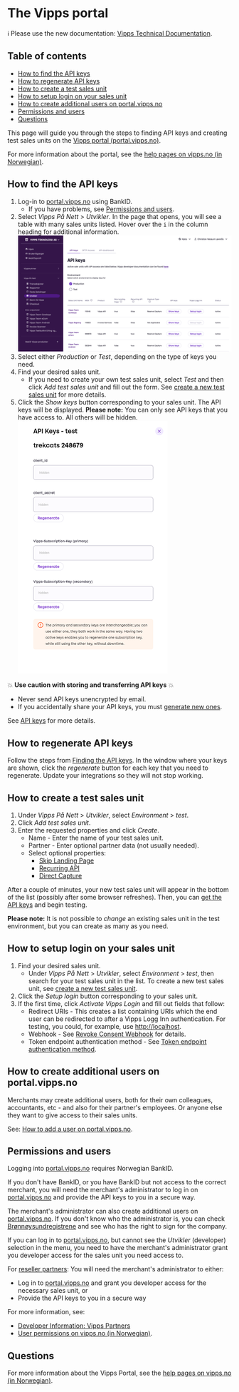 <!-- START_METADATA
---
title: Vipps portal
sidebar_position: 40
pagination_next: null
pagination_prev: null
---
END_METADATA -->

# The Vipps portal

<!-- START_COMMENT -->

ℹ️ Please use the new documentation:
[Vipps Technical Documentation](https://vippsas.github.io/vipps-developer-docs/).

## Table of contents

* [How to find the API keys](#how-to-find-the-api-keys)
* [How to regenerate API keys](#how-to-regenerate-api-keys)
* [How to create a test sales unit](#how-to-create-a-test-sales-unit)
* [How to setup login on your sales unit](#how-to-setup-login-on-your-sales-unit)
* [How to create additional users on portal.vipps.no](#how-to-create-additional-users-on-portalvippsno)
* [Permissions and users](#permissions-and-users)
* [Questions](#questions)

<!-- END_COMMENT -->

This page will guide you through the steps to finding API keys and creating test sales units
on the [Vipps portal (portal.vipps.no)](https://portal.vipps.no).

For more information about the portal, see the
[help pages on vipps.no (in Norwegian)](https://vipps.no/hjelp/vipps/kundeforholdet-mitt/hva-får-jeg-tilgang-til-når-jeg-logger-meg-inn-på-vippsportalen/).


## How to find the API keys

1. Log-in to [portal.vipps.no](https://portal.vipps.no) using BankID.
    * If you have problems, see [Permissions and users](#permissions-and-users).
1. Select _Vipps På Nett_ > _Utvikler_.
   In the page that opens, you will see a table with many sales units listed.
   Hover over the `i` in the column heading for additional information.
   ![portal.vipps.no: The API products for a sales unit](../images/portalvippsno-salesunit-products.png)
1. Select either _Production_ or _Test_, depending on the type of keys you need.
1. Find your desired sales unit.
   * If you need to create your own test sales unit,
     select _Test_ and then click _Add test sales unit_ and fill out the form.
     See [create a new test sales unit](#how-to-create-a-test-sales-unit) for more details.
1. Click the _Show keys_ button corresponding to your sales unit.
   The API keys will be displayed.
   **Please note:** You can only see API keys that you have access to. All others will be hidden.
   ![portal.vipps.no: The API keys for a sales unit](../images/portalvippsno-salesunit-keys.png)

💥 **Use caution with storing and transferring API keys** 💥

* Never send API keys unencrypted by email.
* If you accidentally share your API keys, you must [generate new ones](#how-to-regenerate-api-keys).

See [API keys](../common-topics/api-keys.md) for more details.

## How to regenerate API keys

Follow the steps from [Finding the API keys](#how-to-find-the-api-keys).
In the window where your keys are shown, click the _regenerate_ button for each key that you need to regenerate.
Update your integrations so they will not stop working.

## How to create a test sales unit

1. Under _Vipps På Nett_ > _Utvikler_, select _Environment_ > _test_.
1. Click _Add test sales unit_.
1. Enter the requested properties and click _Create_.
   * Name - Enter the name of your test sales unit.
   * Partner - Enter optional partner data (not usually needed).
   * Select optional properties:
     * [Skip Landing Page](../faqs/vipps-landing-page-faq.md#is-it-possible-to-skip-the-landing-page)
     * [Recurring API](/docs/APIs/recurring-api)
     * [Direct Capture](../common-topics/reserve-and-capture.md#direct-capture)

After a couple of minutes, your new test sales unit will appear in the bottom of the list (possibly after some browser refreshes).
Then, you can [get the API keys](#how-to-find-the-api-keys) and begin testing.

**Please note:** It is not possible to _change_ an existing sales unit in the test environment,
but you can create as many as you need.

## How to setup login on your sales unit

1. Find your desired sales unit.
   * Under _Vipps På Nett_ > _Utvikler_, select _Environment_ > _test_, then search for your test sales unit in the list. To create a new test sales unit, see
     [create a new test sales unit](#how-to-create-a-test-sales-unit).
1. Click the _Setup login_ button corresponding to your sales unit.
1. If the first time, click _Activate Vipps Login_ and fill out fields that follow:
    * Redirect URIs - This creates a list containing URIs which the end user can be redirected to after a Vipps Logg Inn authentication. For testing, you could, for example, use <http://localhost>.
    * Webhook - See [Revoke Consent Webhook](https://vippsas.github.io/vipps-developer-docs/docs/APIs/login-api/api-guide/important-information#revoke-consent-webhook) for details.
    * Token endpoint authentication method - See
    [Token endpoint authentication method](https://vippsas.github.io/vipps-developer-docs/docs/APIs/login-api/api-guide/core-concepts#token-endpoint-authentication-method).


## How to create additional users on portal.vipps.no

Merchants may create additional users, both for their own colleagues,
accountants, etc - and also for their partner's employees.
Or anyone else they want to give access to their sales units.

See:
[How to add a user on portal.vipps.no](/docs/vipps-partner/add-portal-user).

## Permissions and users

Logging into [portal.vipps.no](https://portal.vipps.no) requires Norwegian BankID.

If you don't have BankID, or you have BankID but not access to the correct merchant,
you will need the merchant's administrator to log in on
[portal.vipps.no](https://portal.vipps.no)
and provide the API keys to you in a secure way.

The merchant's administrator can also create additional users on
[portal.vipps.no](https://portal.vipps.no).
If you don't know who the administrator is, you can check
[Brønnøysundregistrene](https://www.brreg.no)
and see who has the right to sign for the company.

If you can log in to [portal.vipps.no](https://portal.vipps.no), but cannot see
the _Utvikler_ (developer) selection in the menu, you need to have the
merchant's administrator grant you developer access for the sales unit you
need access to.

For
[reseller partners](/docs/vipps-partner):
You will need the merchant's administrator to either:

* Log in to
  [portal.vipps.no](https://portal.vipps.no)
  and grant you developer access for the necessary sales unit, or
* Provide the API keys to you in a secure way

For more information, see:

* [Developer Information: Vipps Partners](/docs/vipps-partner)
* [User permissions on vipps.no (in Norwegian)](https://vipps.no/hjelp/vipps/kundeforholdet-mitt/hvilke-tilganger-kan-vi-opprette-i-vippsportalen/).

## Questions

For more information about the Vipps Portal, see the
[help pages on vipps.no (in Norwegian)](https://vipps.no/hjelp/vipps/kundeforholdet-mitt/hva-får-jeg-tilgang-til-når-jeg-logger-meg-inn-på-vippsportalen/).
